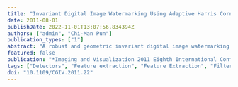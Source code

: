```yaml
---
title: "Invariant Digital Image Watermarking Using Adaptive Harris Corner Detector"
date: 2011-08-01
publishDate: 2022-11-01T13:07:56.834394Z
authors: ["admin", "Chi-Man Pun"]
publication_types: ["1"]
abstract: "A robust and geometric invariant digital image watermarking scheme based on feature extraction and histogram distribution is proposed in this paper. The feature extraction method called Harris Corner Detector is adopted and revised by adjusting the response threshold value and ranking the response R value to extract feature points and thus define the regions for watermark data bits embedding and extraction. Each embedding region is a square matrix centering at the selected feature points. For watermark embedding, some pixels are moved to form a specific pattern in the intensity-level histogram distribution in each embedding region, indicating the watermark. For watermark extraction, the Adaptive Harris Corner Detector is adopted to restore the image to its original un-rotated position. According to the intensity-level histogram distribution in each embedded region, the watermark is extracted. Experimental results show that the proposed scheme is very robust against rotation, scaling, JPEG compression, median filtering, low-pass Gaussian filtering and also noise pollution."
featured: false
publication: "*Imaging and Visualization 2011 Eighth International Conference Computer Graphics*"
tags: ["Detectors", "Feature extraction", "Feature Extraction", "Filtering", "Geometric Invariant", "Harris Corner Detector", "Histogram Distribution", "Histograms", "Robustness", "Signal processing", "Watermarking"]
doi: "10.1109/CGIV.2011.22"
---
```


